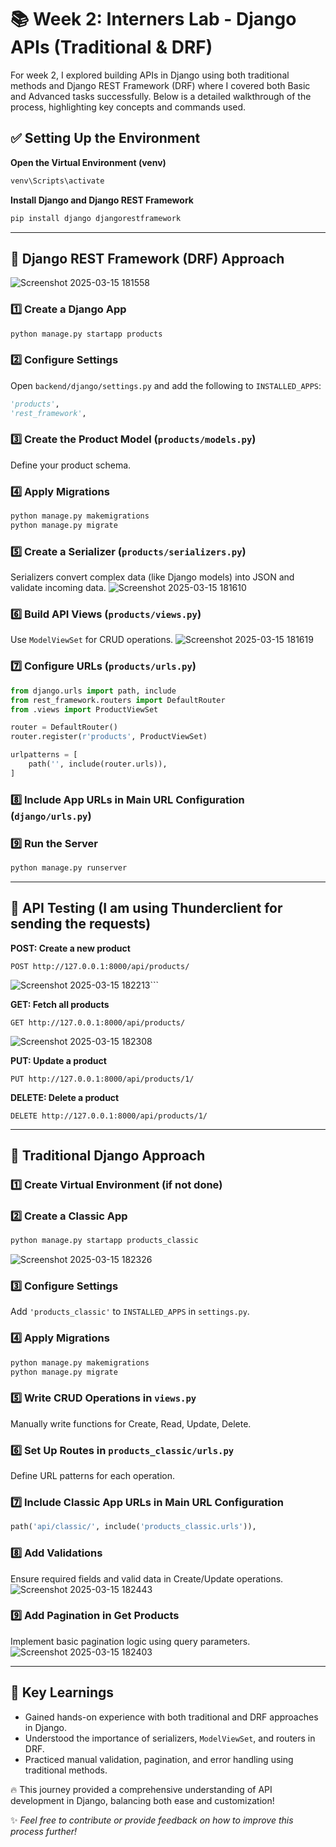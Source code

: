# 📚 Week 2: Interners Lab - Django APIs (Traditional & DRF)

For week 2, I explored building APIs in Django using both traditional methods and Django REST Framework (DRF) where I covered both Basic and Advanced tasks successfully. Below is a detailed walkthrough of the process, highlighting key concepts and commands used.

## ✅ Setting Up the Environment

**Open the Virtual Environment (venv)**
```bash
venv\Scripts\activate
```

**Install Django and Django REST Framework**
```bash
pip install django djangorestframework
```

---

## 🚀 Django REST Framework (DRF) Approach

![Screenshot 2025-03-15 181558](https://github.com/user-attachments/assets/cc619583-169d-48c7-9634-f34f9784ca46)

### 1️⃣ Create a Django App
```bash
python manage.py startapp products
```

### 2️⃣ Configure Settings
Open `backend/django/settings.py` and add the following to `INSTALLED_APPS`:
```python
'products',
'rest_framework',
```

### 3️⃣ Create the Product Model (`products/models.py`)
Define your product schema.

### 4️⃣ Apply Migrations
```bash
python manage.py makemigrations
python manage.py migrate
```

### 5️⃣ Create a Serializer (`products/serializers.py`)
Serializers convert complex data (like Django models) into JSON and validate incoming data.
![Screenshot 2025-03-15 181610](https://github.com/user-attachments/assets/e37a4283-4ede-415c-a598-09967ac9f8e8)

### 6️⃣ Build API Views (`products/views.py`)
Use `ModelViewSet` for CRUD operations.
![Screenshot 2025-03-15 181619](https://github.com/user-attachments/assets/cc498f9f-4261-48d4-91b1-2bfcb2a04459)

### 7️⃣ Configure URLs (`products/urls.py`)
```python
from django.urls import path, include
from rest_framework.routers import DefaultRouter
from .views import ProductViewSet

router = DefaultRouter()
router.register(r'products', ProductViewSet)

urlpatterns = [
    path('', include(router.urls)),
]
```

### 8️⃣ Include App URLs in Main URL Configuration (`django/urls.py`)

### 9️⃣ Run the Server
```bash
python manage.py runserver
```

---

## 🔄 API Testing (I am using Thunderclient for sending the requests)

**POST: Create a new product**
```http
POST http://127.0.0.1:8000/api/products/
```
![Screenshot 2025-03-15 182213](https://github.com/user-attachments/assets/2cf05329-4736-4194-bdef-9fb237798105)```

**GET: Fetch all products**
```http
GET http://127.0.0.1:8000/api/products/
```
![Screenshot 2025-03-15 182308](https://github.com/user-attachments/assets/54394d3f-8fa2-4eef-92e9-af2ac1ad1cfe)


**PUT: Update a product**
```http
PUT http://127.0.0.1:8000/api/products/1/
```
**DELETE: Delete a product**
```http
DELETE http://127.0.0.1:8000/api/products/1/
```

---

## 🔧 Traditional Django Approach

### 1️⃣ Create Virtual Environment (if not done)

### 2️⃣ Create a Classic App
```bash
python manage.py startapp products_classic
```
![Screenshot 2025-03-15 182326](https://github.com/user-attachments/assets/0753e5dd-1797-415e-9d85-8ae867c44277)

### 3️⃣ Configure Settings
Add `'products_classic'` to `INSTALLED_APPS` in `settings.py`.

### 4️⃣ Apply Migrations
```bash
python manage.py makemigrations
python manage.py migrate
```

### 5️⃣ Write CRUD Operations in `views.py`
Manually write functions for Create, Read, Update, Delete.

### 6️⃣ Set Up Routes in `products_classic/urls.py`
Define URL patterns for each operation.

### 7️⃣ Include Classic App URLs in Main URL Configuration
```python
path('api/classic/', include('products_classic.urls')),
```

### 8️⃣ Add Validations
Ensure required fields and valid data in Create/Update operations.
![Screenshot 2025-03-15 182443](https://github.com/user-attachments/assets/3d5a8ce9-80be-40ff-8ffd-fd63898e0b34)


### 9️⃣ Add Pagination in Get Products
Implement basic pagination logic using query parameters.
![Screenshot 2025-03-15 182403](https://github.com/user-attachments/assets/636ccb73-3b01-4c23-88c2-b272a9838299)

---

## 🚀 Key Learnings
- Gained hands-on experience with both traditional and DRF approaches in Django.
- Understood the importance of serializers, `ModelViewSet`, and routers in DRF.
- Practiced manual validation, pagination, and error handling using traditional methods.

🔥 This journey provided a comprehensive understanding of API development in Django, balancing both ease and customization!

✨ *Feel free to contribute or provide feedback on how to improve this process further!*

